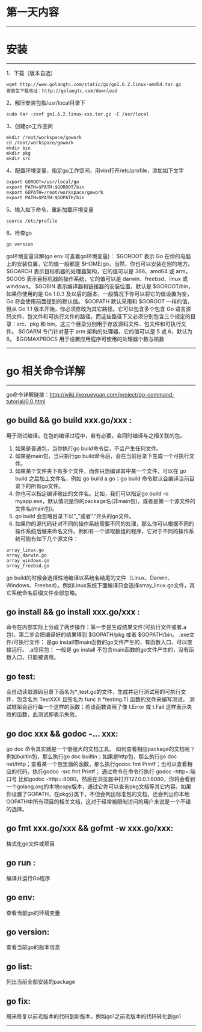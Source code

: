 # 第一天内容
***

# 安装
***
1、下载（版本自选）
```
wget http://www.golangtc.com/static/go/go1.6.2.linux-amd64.tar.gz
安装包下载地址：http://golangtc.com/download
```

2、解压安装包指/usr/local目录下
```
sudo tar -zxvf go1.6.2.linux-xxx.tar.gz -C /usr/local
```

3、创建go工作空间
```
mkdir /root/workspace/gowork
cd /root/workspace/gowork
mkdir bin
mkdir pkg
mkdir src
```

4、配置环境变量，指定go工作空间，用vim打开/etc/profile，添加如下文字
```
export GOROOT=/usr/local/go
export PATH=$PATH:$GOROOT/bin
export GOPATH=/root/workspace/gowork
export PATH=$PATH:$GOPATH/bin
```
5、输入如下命令，重新加载环境变量
```
source /etc/profile
```
6、检查go
```
go version
```

go环境变量详解(go env 可查看go环境变量)：
$GOROOT 表示 Go 在你的电脑上的安装位置，它的值一般都是 $HOME/go，当然，你也可以安装在别的地方。
$GOARCH 表示目标机器的处理器架构，它的值可以是 386、amd64 或 arm。
$GOOS 表示目标机器的操作系统，它的值可以是 darwin、freebsd、linux 或 windows。
$GOBIN 表示编译器和链接器的安装位置，默认是 $GOROOT/bin，如果你使用的是 Go 1.0.3 及以后的版本，一般情况下你可以将它的值设置为空，Go 将会使用前面提到的默认值。
$GOPATH 默认采用和 $GOROOT 一样的值，但从 Go 1.1 版本开始，你必须修改为其它路径。它可以包含多个包含 Go 语言源码文件、包文件和可执行文件的路径，而这些路径下又必须分别包含三个规定的目录：src、pkg 和 bin，这三个目录分别用于存放源码文件、包文件和可执行文件。
$GOARM 专门针对基于 arm 架构的处理器，它的值可以是 5 或 6，默认为 6。
$GOMAXPROCS 用于设置应用程序可使用的处理器个数与核数

***


# go 相关命令详解
***
go命令详解链接：http://wiki.jikexueyuan.com/project/go-command-tutorial/0.0.html
## go build && go build xxx.go/xxx :
用于测试编译。在包的编译过程中，若有必要，会同时编译与之相关联的包。
  1. 如果是普通包，当你执行go build命令后，不会产生任何文件。
  2. 如果是main包，当只执行go build命令后，会在当前目录下生成一个可执行文件。
  3. 如果某个文件夹下有多个文件，而你只想编译其中某一个文件，可以在 go build 之后加上文件名，例如 go build a.go；go build 命令默认会编译当前目录下的所有go文件。
  4. 你也可以指定编译输出的文件名。比如，我们可以指定go build -o myapp.exe，默认情况是你的package名(非main包)，或者是第一个源文件的文件名(main包)。
  5. go build 会忽略目录下以”_”或者”.”开头的go文件。
  6. 如果你的源代码针对不同的操作系统需要不同的处理，那么你可以根据不同的操作系统后缀来命名文件。例如有一个读取数组的程序，它对于不同的操作系统可能有如下几个源文件：
```
array_linux.go 
array_darwin.go 
array_windows.go 
array_freebsd.go
```
go build的时候会选择性地编译以系统名结尾的文件（Linux、Darwin、Windows、Freebsd）。例如Linux系统下面编译只会选择array_linux.go文件，其它系统命名后缀文件全部忽略。

## go install && go install xxx.go/xxx :
命令在内部实际上分成了两步操作：第一步是生成结果文件(可执行文件或者.a包)，第二步会把编译好的结果移到 $GOPATH/pkg 或者 $GOPATH/bin。
.exe文件/可执行文件： 是go install带main函数的go文件产生的，有函数入口，可以直接运行。
.a应用包： 一般是 go install 不包含main函数的go文件产生的，没有函数入口，只能被调用。

## go test:
会自动读取源码目录下面名为*_test.go的文件，生成并运行测试用的可执行文件，包含名为 TestXXX 且签名为 func (t *testing.T) 函数的文件来编写测试。 测试框架会运行每一个这样的函数；若该函数调用了像 t.Error 或 t.Fail 这样表示失败的函数，此测试即表示失败。

## go doc xxx && godoc -... xxx:
go doc 命令其实就是一个很强大的文档工具。
如何查看相应package的文档呢？ 例如builtin包，那么执行go doc builtin；如果是http包，那么执行go doc net/http；查看某一个包里面的函数，那么执行godoc fmt Printf；也可以查看相应的代码，执行godoc -src fmt Printf；
通过命令在命令行执行 godoc -http=:端口号 比如godoc -http=:8080。然后在浏览器中打开127.0.0.1:8080，你将会看到一个golang.org的本地copy版本，通过它你可以查询pkg文档等其它内容。如果你设置了GOPATH，在pkg分类下，不但会列出标准包的文档，还会列出你本地GOPATH中所有项目的相关文档，这对于经常被限制访问的用户来说是一个不错的选择。

## go fmt xxx.go/xxx && gofmt -w xxx.go/xxx:
格式化go文件或项目

## go run :
编译并运行Go程序

## go env:
查看当前go的环境变量

## go version:
查看当前go的版本信息

## go list:
列出当前全部安装的package

## go fix:
用来修复以前老版本的代码到新版本，例如go1之前老版本的代码转化到go1
***